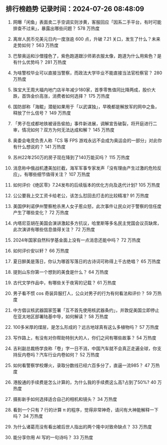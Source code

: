 
## 排行榜趋势 记录时间：2024-07-26 08:48:09
  
  1. 网曝「闲鱼」表面卖二手空调实则涉黄，客服回应「因系二手平台，有时可能排查不过来」，暴露出哪些问题？ 578 万热度
    
  2. 离岸人民币兑美元日内一度涨逾 600 点，升破 7.21 关口，发生了什么？未来走势如何？ 563 万热度
    
  3. 巴黎奥运和沙僧撞色了，紫色跑道跟沙师弟衣服太像，跑道为什么用紫色？是有什么优势吗？ 281 万热度
    
  4. 为啥警校毕业可以直接当警察，而政法大学毕业不能直接当法官检察官？ 280 万热度
    
  5. 珠宝大王周大福内地门店半年减少180家，首季零售值同比降两成，股价大跌，首饰金价高涨，消费者如何选择？ 175 万热度
    
  6. 国防部称「海鲲」潜艇如果用于「以武谋独」，早晚都是解放军的网中之鱼，释放了什么信号？ 149 万热度
    
  7. 「男子在成都地铁被诬告偷拍」事件新进展，调解宣告破裂，将开庭进行二审，情况如何？双方为何无法达成和解？ 145 万热度
    
  8. 奥委会电竞负责人称「CS 等 FPS 游戏永远不会成为奥运会的一部分」对此你有什么想说的？ 141 万热度
    
  9. 苏州22年250万的房子现在降到了140万能买吗？ 115 万热度
    
  10. 消息称中俄战机遭美加拦截，海军军事专家发声「没有理由产生过激的危险反应」，有哪些细节值得关注？ 107 万热度
    
  11. 如何评价《绝区零》7.24发布的后续版本的优化方向及迭代计划? 105 万热度
    
  12. 公公要我上交工资卡给老公，该怎么怼回去打击的比较精准? 91 万热度
    
  13. 美国伊利诺伊州警察枪杀黑人女子惹众怒，此次事件让民众对于警察的信任度产生了哪些变化？ 72 万热度
    
  14. 内塔尼亚胡在美国会演讲激起多方抗议，哈里斯等多名民主党国会议员缺席，此次演讲有哪些信息值得关注？ 72 万热度
    
  15. 2024年国家自然科学基金面上没有一点消息还能中吗？ 72 万热度
    
  16. 如何评价安以轩？ 66 万热度
    
  17. 夏日醉美是落日，你认为哪首写落日的古诗词可称得上千古绝唱？ 65 万热度
    
  18. 提到山东你第一个想到的美食是什么？ 64 万热度
    
  19. 古代文学作品中，有哪些关于夜宵的记载？ 61 万热度
    
  20. 男子看不惯 cos 奇装异服打人，公众对男子的行为有何看法和评价？ 59 万热度
    
  21. 中方倡议核武器国家签署「互不首先使用核武器条约」，并敦促美国立即停止在亚太地区部署陆基中导，如何解读？ 58 万热度
    
  22. 100多米厚的煤层，是怎么形成的？远古地球真有这么多植物吗？ 57 万热度
    
  23. 写作路上，有没有对你帮助特别大的人，你们之间有哪些故事？ 54 万热度
    
  24. 吉利副总裁杨学良称「卷」字一日不消，中国汽车就不会真正走遍全球，你支持反内卷吗？汽车行业内卷如何？ 52 万热度
    
  25. 如何看警察学校爆火，录取分数线已经六百多分了，直逼一流985？ 47 万热度
    
  26. 港股通的手续费是怎么计算的，为什么我的手续费这么高?占到了50%? 40 万热度
    
  27. 摄影新手如何选择适合自己的相机和镜头？ 34 万热度
    
  28. 看到一个只有 7 行的计算 π 的程序，觉得非常神奇，请问有大神能解释一下吗？ 34 万热度
    
  29. 为什么诸葛亮没有看出被后世人指出的两个隆中对致命缺点？ 33 万热度
    
  30. 能分享你用 AI 写的一句诗吗？ 33 万热度
    